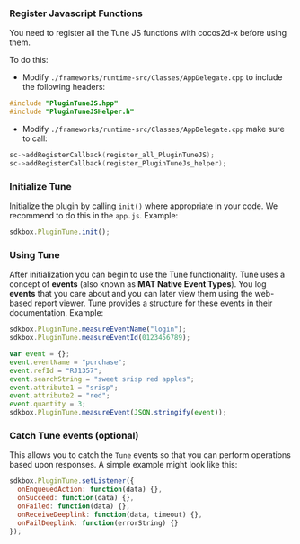 ### Register Javascript Functions
You need to register all the Tune JS functions with cocos2d-x before using them.

To do this:
* Modify `./frameworks/runtime-src/Classes/AppDelegate.cpp` to include the following headers:
```cpp
#include "PluginTuneJS.hpp"
#include "PluginTuneJSHelper.h"
```

* Modify `./frameworks/runtime-src/Classes/AppDelegate.cpp` make sure to call:
```cpp
sc->addRegisterCallback(register_all_PluginTuneJS);
sc->addRegisterCallback(register_PluginTuneJs_helper);
```

### Initialize Tune
Initialize the plugin by calling `init()` where appropriate in your code. We
recommend to do this in the `app.js`. Example:
```javascript
sdkbox.PluginTune.init();
```

### Using Tune
After initialization you can begin to use the Tune functionality. Tune uses a concept of __events__ (also known as __MAT Native Event Types__). You log __events__ that you care about and you can later view them using the web-based report viewer. Tune provides a structure for these events in their documentation. Example:
```javascript
sdkbox.PluginTune.measureEventName("login");
sdkbox.PluginTune.measureEventId(0123456789);

var event = {};
event.eventName = "purchase";
event.refId = "RJ1357";
event.searchString = "sweet srisp red apples";
event.attribute1 = "srisp";
event.attribute2 = "red";
event.quantity = 3;
sdkbox.PluginTune.measureEvent(JSON.stringify(event));
```

### Catch Tune events (optional)
This allows you to catch the `Tune` events so that you can perform operations based upon responses. A simple example might look like this:
```javascript
sdkbox.PluginTune.setListener({
  onEnqueuedAction: function(data) {},
  onSucceed: function(data) {},
  onFailed: function(data) {},
  onReceiveDeeplink: function(data, timeout) {},
  onFailDeeplink: function(errorString) {}
});
```
